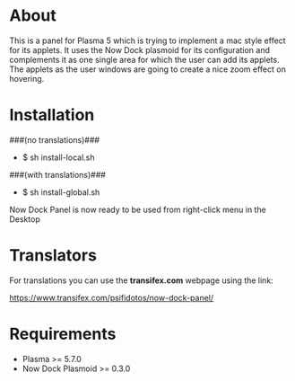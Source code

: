 About
=====
This is a panel for Plasma 5 which is trying to implement a
mac style effect for its applets. It uses the Now Dock plasmoid
for its configuration and complements it as one single area
for which the user can add its applets. The applets as the user
windows are going to create a nice zoom effect on hovering.

Installation
============

###(no translations)###
- $ sh install-local.sh


###(with translations)###
- $ sh install-global.sh

Now Dock Panel is now ready to be used from right-click menu in the Desktop

Translators
============
For translations you can use the **transifex.com** webpage using the link:

https://www.transifex.com/psifidotos/now-dock-panel/


Requirements  
==========
* Plasma >= 5.7.0
* Now Dock Plasmoid >= 0.3.0




